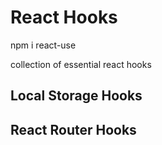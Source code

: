 # React Hooks

npm i react-use

collection of essential react hooks


## Local Storage Hooks


## React Router Hooks

